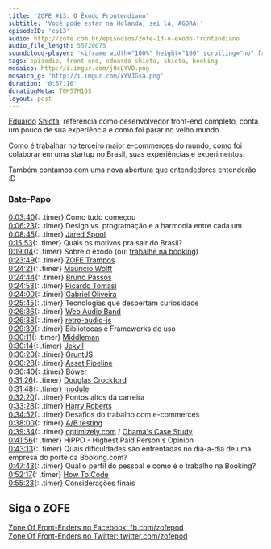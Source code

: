 ```yaml
---
title: 'ZOFE #13: O Êxodo Frontendiano'
subtitle: 'Você pode estar na Holanda, sei lá, AGORA!'
episodeID: 'ep13'
audio: http://zofe.com.br/episodios/zofe-13-o-exodo-frontendiano
audio_file_length: 55720075
soundcloud-player: '<iframe width="100%" height="166" scrolling="no" frameborder="no" src="https://w.soundcloud.com/player/?url=https%3A//api.soundcloud.com/tracks/155521873%3Fsecret_token%3Ds-ZeUFb&amp;color=ff5500&amp;auto_play=false&amp;hide_related=true&amp;show_artwork=true&amp;show_comments=false&amp;show_user=false&amp;show_reposts=false"></iframe>'
tags: episodio, front-end, eduardo shiota, shiota, booking
mosaico: http://i.imgur.com/j0cLYVD.png
mosaico_g: 'http://i.imgur.com/xYVJGsa.png'
duration: '0:57:16'
durationMeta: T0H57M16S
layout: post
---
```



[Eduardo](http://twitter.com/shiota) [Shiota](http://eshiota.com/), referência como desenvolvedor front-end completo, conta um pouco de sua experiência e como foi parar no velho mundo.
<!-- excerpt -->

Como é trabalhar no terceiro maior e-commerces do mundo, como foi colaborar em uma startup no Brasil, suas experiências e experimentos.

Também contamos com uma nova abertura que entendedores entenderão :D

### Bate-Papo

[0:03:40](#t=0:3:40){: .timer} Como tudo começou<br>
[0:06:23](#t=0:6:23){: .timer} Design vs. programação e a harmonia entre cada um<br>
[0:08:45](#t=0:8:45){: .timer} [Jared Spool](https://twitter.com/jmspool)<br>
[0:15:53](#t=0:15:53){: .timer} Quais os motivos pra sair do Brasil?<br>
[0:19:04](#t=0:19:04){: .timer} Sobre o êxodo (ou: [trabalhe na booking](https://workingatbooking.com/))<br>
[0:23:49](#t=0:23:49){: .timer} [ZOFE Trampos](http://zofe.com.br/trampos/2014-01-24-zofe-trampos/)<br>
[0:24:21](#t=0:24:21){: .timer} [Mauricio Wolff](http://mauriciowolff.com/)<br>
[0:24:44](#t=0:24:44){: .timer} [Bruno Passos](http://brunopassos.co.uk/)<br>
[0:24:53](#t=0:24:53){: .timer} [Ricardo Tomasi](http://ricardo.cc/)<br>
[0:24:00](#t=0:24:00){: .timer} [Gabriel Oliveira](http://www.linkedin.com/in/gabrielso)<br>
[0:25:45](#t=0:25:45){: .timer} Tecnologias que despertam curiosidade<br>
[0:26:36](#t=0:26:36){: .timer} [Web Audio Band](https://github.com/eshiota/webaudio_band)<br>
[0:26:38](#t=0:26:38){: .timer} [retro-audio-js](https://github.com/eshiota/retro-audio-js)<br>
[0:29:39](#t=0:29:39){: .timer} Bibliotecas e Frameworks de uso<br>
[0:30:11](#t=0:30:11){: .timer} [Middleman](http://middlemanapp.com/)<br>
[0:30:14](#t=0:30:14){: .timer} [Jekyll](http://jekyllrb.com)<br>
[0:30:20](#t=0:30:20){: .timer} [GruntJS](http://gruntjs.com/)<br>
[0:30:28](#t=0:30:28){: .timer} [Asset Pipeline](http://guides.rubyonrails.org/asset_pipeline.html)<br>
[0:30:40](#t=0:30:40){: .timer} [Bower](http://bower.io)<br>
[0:31:26](#t=0:31:26){: .timer} [Douglas Crockford](http://www.crockford.com/)<br>
[0:31:48](#t=0:31:48){: .timer} [module](https://github.com/fnando/module)<br>
[0:32:20](#t=0:32:20){: .timer} Pontos altos da carreira<br>
[0:33:28](#t=0:33:28){: .timer} [Harry Roberts](https://twitter.com/csswizardry)<br>
[0:34:52](#t=0:34:52){: .timer} Desafios do trabalho com e-commerces<br>
[0:38:00](#t=0:38:00){: .timer} [A/B testing](http://en.wikipedia.org/wiki/A/B_testing)<br>
[0:39:34](#t=0:39:34){: .timer} [optimizely.com](https://www.optimizely.com/) / [Obama's Case Study](http://blog.optimizely.com/2010/11/29/how-obama-raised-60-million-by-running-a-simple-experiment/)<br>
[0:41:56](#t=0:41:56){: .timer} HiPPO - Highest Paid Person's Opinion<br>
[0:43:13](#t=0:43:13){: .timer} Quais dificuldades são entrentadas no dia-a-dia de uma empresa do porte da Booking.com?<br>
[0:47:43](#t=0:47:43){: .timer} Qual o perfíl do pessoal e como é o trabalho na Booking?<br>
[0:52:17](#t=0:52:17){: .timer} [How To Code](http://howtocode.com.br/)<br>
[0:55:23](#t=0:55:23){: .timer} Considerações finais<br>



## Siga o ZOFE

[Zone Of Front-Enders no Facebook: fb.com/zofepod](http://fb.com/zofepod/ "ZOFE no Facebook: fb.com/zofepod")<br>
[Zone Of Front-Enders no Twitter: twitter.com/zofepod](http://twitter.com/zofepod/ "ZOFE no Twitter")<br>
